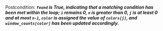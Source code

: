 Postcondition: ***`found` is True, indicating that a matching condition has been met within the loop; `i` remains 0, `n` is greater than 0, `j` is at least 0 and at most `n-1`, `color` is assigned the value of `colors[j]`, and `window_counts[color]` has been updated accordingly.***